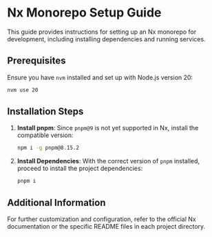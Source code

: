 
# Nx Monorepo Setup Guide

This guide provides instructions for setting up an Nx monorepo for development, including installing dependencies and running services.

## Prerequisites

Ensure you have `nvm` installed and set up with Node.js version 20:

```bash
nvm use 20
```

## Installation Steps

1. **Install pnpm**:
   Since `pnpm@9` is not yet supported in Nx, install the compatible version:

   ```bash
   npm i -g pnpm@8.15.2
   ```

2. **Install Dependencies**:
   With the correct version of `pnpm` installed, proceed to install the project dependencies:

   ```bash
   pnpm i
   ```

## Additional Information

For further customization and configuration, refer to the official Nx documentation or the specific README files in each project directory.
